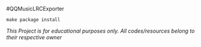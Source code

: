 #QQMusicLRCExporter
```
make package install
```
*This Project is for educational purposes only. All codes/resources belong to their respective owner*